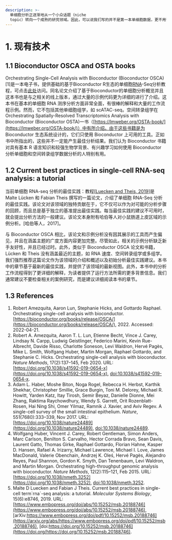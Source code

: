 ```yaml
---
description: >-
  单细胞分析正逐渐地从一个小众话题（niche
  topic）转向一个成熟的研究领域。因此，可以说我们写的并不是第一本单细胞数据，更不用说知道和教程了。在接下来的部分，我们将重点介绍两项已有的以及正在进行的单细胞工作并且强调与这本书的异同。
---
```


# 1. 现有技术

## 1.1 Bioconductor OSCA and OSTA books

Orchestrating Single-Cell Analysis with Bioconductor (Bioconductor OSCA)\[1]是一本电子书，提供基础的基于Bioconductor R生态的单细胞[RNA](https://www.sc-best-practices.org/glossary.html#term-RNA)-Seq分析教程，可点击[此处](https://bioconductor.org/books/release/OSCA/)访问。同名论文介绍了基于Bioconductor的单细胞分析概览并且这本书也是与之相关的线上版本，通过大量的示例代码更为详细的进行了介绍。这本书在基本的单细胞 RNA 测序分析方面非常全面，有很棒的解释和大量的工作流程示例。然而，它不包括其他单细胞组学，如 scATAC-seq。空间转录组学在Orchestrating Spatially-Resolved Transcriptomics Analysis with Bioconductor (Bioconductor OSTA)一书（[https://lmweber.org/OSTA-book/](https://lmweber.org/OSTA-book/)）中有所介绍。由于这些书籍是为 Bioconductor 生态系统设计的，它们只使用 Bioconductor 上可用的工具。正如书中所指出的，这些并不一定能产生最佳分析结果。我们认为 Bioconductor 书籍对具有基本 R 语言知识和较强生物学背景、有兴趣学习如何使用 Bioconductor 分析单细胞和空间转录组学数据分析的人特别有用。

## 1.2 Current best practices in single-cell RNA-seq analysis: a tutorial

当前单细胞 RNA-seq 分析的最佳实践：教程\[[Luecken and Theis, 2019](https://www.sc-best-practices.org/introduction/prior_art.html#id12)]是 Malte Lücken 和 Fabian Theis 撰写的一篇论文，介绍了单细胞 RNA-Seq 分析的最佳实践。该论文对该领域的独特贡献在于，它不仅可以作为对可能的分析步骤的回顾，而且总是基于独立的基准提出最佳实践。每当最佳实践的建议不可用时，就会提出分析方法的一般建议。该论文本身附有哈伯等人对小鼠肠道上皮区域的示例分析。\[哈伯等人，2017]。

与 Bioconductor OSCA 相比，该论文和示例分析没有因其展示的工具而产生偏见，并且在涵盖主题的广度方面内容更加完整。尽管如此，相关的示例分析缺乏新手友好性，并且已经过时。此外，类似于 Bioconductor OSCA 论文和书籍，Lücken 和 Theis 没有涵盖最近的主题，如 RNA 速度、空间转录组学或多组学。我们强烈推荐这篇论文作为该领域的介绍和概述以及初始分析最佳实践建议。本书中的章节基于最新的最佳实践，并提供了该领域的最新视图。此外，本书中的分析工作流程得到了更详细的解释，为读者提供了运行方法所需的更多背景信息。我们通常建议不要检查相关的案例研究，而是建议详细阅读本书的章节。

## 1.3 References

1. Robert Amezquita, Aaron Lun, Stephanie Hicks, and Gottardo Raphael. Orchestrating single-cell analysis with bioconductor. [https://bioconductor.org/books/release/OSCA/](https://bioconductor.org/books/release/OSCA/), 2022. Accessed: 2022-04-21.
2. Robert A. Amezquita, Aaron T. L. Lun, Etienne Becht, Vince J. Carey, Lindsay N. Carpp, Ludwig Geistlinger, Federico Marini, Kevin Rue-Albrecht, Davide Risso, Charlotte Soneson, Levi Waldron, Hervé Pagès, Mike L. Smith, Wolfgang Huber, Martin Morgan, Raphael Gottardo, and Stephanie C. Hicks. Orchestrating single-cell analysis with bioconductor. _Nature Methods_, 17(2):137–145, Feb 2020. URL: [https://doi.org/10.1038/s41592-019-0654-x](https://doi.org/10.1038/s41592-019-0654-x), [doi:10.1038/s41592-019-0654-x](https://doi.org/10.1038/s41592-019-0654-x).
3. Adam L. Haber, Moshe Biton, Noga Rogel, Rebecca H. Herbst, Karthik Shekhar, Christopher Smillie, Grace Burgin, Toni M. Delorey, Michael R. Howitt, Yarden Katz, Itay Tirosh, Semir Beyaz, Danielle Dionne, Mei Zhang, Raktima Raychowdhury, Wendy S. Garrett, Orit Rozenblatt-Rosen, Hai Ning Shi, Omer Yilmaz, Ramnik J. Xavier, and Aviv Regev. A single-cell survey of the small intestinal epithelium. _Nature_, 551(7680):333–339, Nov 2017. URL: [https://doi.org/10.1038/nature24489](https://doi.org/10.1038/nature24489), [doi:10.1038/nature24489](https://doi.org/10.1038/nature24489).
4. Wolfgang Huber, Vincent J. Carey, Robert Gentleman, Simon Anders, Marc Carlson, Benilton S. Carvalho, Hector Corrada Bravo, Sean Davis, Laurent Gatto, Thomas Girke, Raphael Gottardo, Florian Hahne, Kasper D. Hansen, Rafael A. Irizarry, Michael Lawrence, Michael I. Love, James MacDonald, Valerie Obenchain, Andrzej K. Oleś, Hervé Pagès, Alejandro Reyes, Paul Shannon, Gordon K. Smyth, Dan Tenenbaum, Levi Waldron, and Martin Morgan. Orchestrating high-throughput genomic analysis with bioconductor. _Nature Methods_, 12(2):115–121, Feb 2015. URL: [https://doi.org/10.1038/nmeth.3252](https://doi.org/10.1038/nmeth.3252), [doi:10.1038/nmeth.3252](https://doi.org/10.1038/nmeth.3252).
5. Malte D Luecken and Fabian J Theis. Current best practices in single-cell term\`rna\`-seq analysis: a tutorial. _Molecular Systems Biology_, 15(6):e8746, 2019. URL: [https://www.embopress.org/doi/abs/10.15252/msb.20188746](https://www.embopress.org/doi/abs/10.15252/msb.20188746), [arXiv:https://www.embopress.org/doi/pdf/10.15252/msb.20188746](https://arxiv.org/abs/https://www.embopress.org/doi/pdf/10.15252/msb.20188746), [doi:https://doi.org/10.15252/msb.20188746](https://doi.org/https://doi.org/10.15252/msb.20188746).
